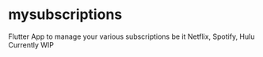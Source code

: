 # mysubscriptions
Flutter App to manage your various subscriptions be it Netflix, Spotify, Hulu
Currently WIP
